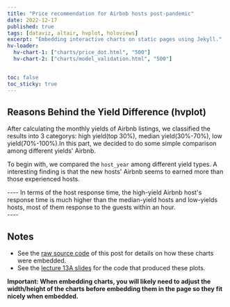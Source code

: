 ```yaml
---
title: "Price recommendation for Airbnb hosts post-pandemic"
date: 2022-12-17
published: true
tags: [dataviz, altair, hvplot, holoviews]
excerpt: "Embedding interactive charts on static pages using Jekyll."
hv-loader:
  hv-chart-1: ["charts/price_dot.html", "500"]
  hv-chart-2: ["charts/model_validation.html", "500"]


toc: false
toc_sticky: true
---
```




## Reasons Behind the Yield Difference (hvplot)  

After calculating the monthly yields of Airbnb listings, we classified the results into 3 categorys: high yield(top 30%), median yield(30%-70%), low yield(70%-100%).In this part, we decided to do some simple comparison among different yields' Airbnb.

To begin with, we compared the `host_year` among different yield types. A interesting finding is that the new hosts' Airbnb seems to earned more than those experienced hosts.
<div id="hv-chart-1"></div>  
---- 
In terms of the host response time, the high-yield Airbnb host's response time is much higher than the median-yield hosts and low-yields hosts, most of them response to the guests within an hour.
<div id="hv-chart-2"></div> 
---- 



## Notes

- See the [raw source code]([https://raw.githubusercontent.com/MUSA-550-Fall-2021/github-pages-starter/main/_posts/2021-11-29-measles-charts.md](https://raw.githubusercontent.com/MUSA-550-Fall-2022/github-pages-starter/main/_posts/2019-04-13-measles-charts.md)) of this post for details on how these charts were embedded.
- See the [lecture 13A slides](https://github.com/MUSA-550-Fall-2022/week-13/blob/main/lecture-13A.ipynb) for the code that produced these plots.

**Important: When embedding charts, you will likely need to adjust the width/height of the charts before embedding them in the page so they fit nicely when embedded.**
